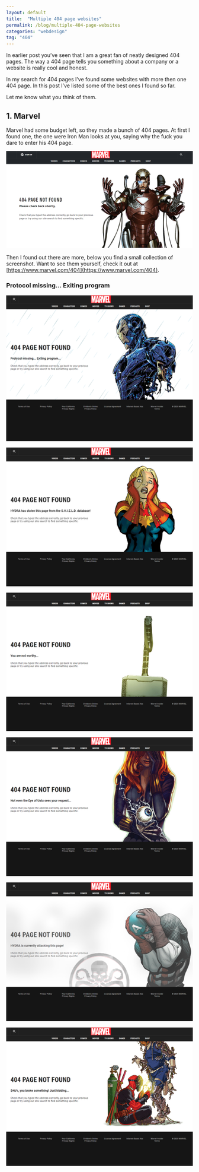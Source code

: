 ```yaml
---
layout: default
title:  "Multiple 404 page websites"
permalink: /blog/multiple-404-page-websites
categories: "webdesign"
tag: "404"
---
```


In earlier post you’ve seen that I am a great fan of neatly designed 404 pages. The way a 404 page tells you something about a company or a website is really cool and honest.

In my search for 404 pages I’ve found some websites with more then one 404 page. In this post I’ve listed some of the best ones I found so far.

Let me know what you think of them.

## 1. Marvel

Marvel had some budget left, so they made a bunch of 404 pages. At first I found one, the one were Iron Man looks at you, saying why the fuck you dare to enter his 404 page.

![Marvel 404 page](/assets/images/marvel.com-404-0.png)

Then I found out there are more, below you find a small collection of screenshot. Want to see them yourself, check it out at [https://www.marvel.com/404](https://www.marvel.com/404).

### Protocol missing... Exiting program

![Marvel 404 page](/assets/images/marvel.com-404-1.png)

![Marvel 404 page](/assets/images/marvel.com-404-2.png)

![Marvel 404 page](/assets/images/marvel.com-404-3.png)

![Marvel 404 page](/assets/images/marvel.com-404-4.png)

![Marvel 404 page](/assets/images/marvel.com-404-5.png)

![Marvel 404 page](/assets/images/marvel.com-404-6.png)
